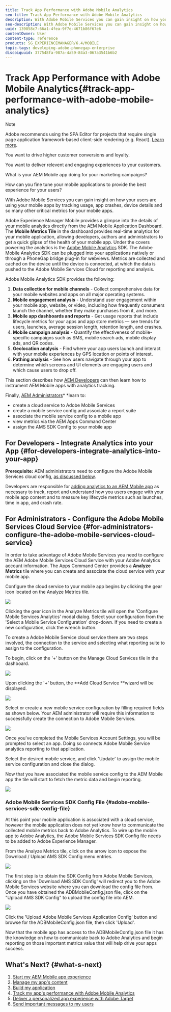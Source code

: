 ```yaml
---
title: Track App Performance with Adobe Mobile Analytics
seo-title: Track App Performance with Adobe Mobile Analytics
description: With Adobe Mobile Services you can gain insight on how your users are using your mobile apps by tracking usage, app crashes, device details and so many other critical metrics for your mobile apps. Follow this page to learn more.
seo-description: With Adobe Mobile Services you can gain insight on how your users are using your mobile apps by tracking usage, app crashes, device details and so many other critical metrics for your mobile apps. Follow this page to learn more.
uuid: 139858c7-66a1-4fea-9f7e-4671b86f67e6
contentOwner: User
content-type: reference
products: SG_EXPERIENCEMANAGER/6.4/MOBILE
topic-tags: developing-adobe-phonegap-enterprise
discoiquuid: 377548fa-987a-4a59-84a3-067a3541b6b2
---
```


# Track App Performance with Adobe Mobile Analytics{#track-app-performance-with-adobe-mobile-analytics}

>[!NOTE]
>
>Adobe recommends using the SPA Editor for projects that require single page application framework-based client-side rendering (e.g. React). [Learn more](/help/sites-developing/spa-overview.md).

You want to drive higher customer conversions and loyalty.

You want to deliver relevent and engaging experiences to your customers.

What is your AEM Mobile app doing for your marketing campaigns?

How can you fine tune your mobile applications to provide the best experience for your users?

With Adobe Mobile Services you can gain insight on how your users are using your mobile apps by tracking usage, app crashes, device details and so many other critical metrics for your mobile apps.

Adobe Experience Manager Mobile provides a glimpse into the details of your mobile analytics directly from the AEM Mobile Application Dashboard. The **Mobile Metrics Tile** in the dashboard provides real-time analytics for your mobile application, allowing developers, authors and administrators to get a quick glipse of the health of your mobile app. Under the covers powering the analytics is the [Adobe Mobile Analytics](https://www.adobe.com/ca/solutions/digital-analytics/mobile-web-apps-analytics.html) SDK. The Adobe Mobile Analytics SDK can be plugged into your applications natively or through a PhoneGap bridge plug-in for webviews. Metrics are collected and cached on the device until the device is connected, at which the data is pushed to the Adobe Mobile Services Cloud for reporting and analysis.

Adobe Mobile Analytics SDK provides the following:

1. **Data collection for mobile channels** - Collect comprehensive data for your mobile websites and apps on all major operating systems.
1. **Mobile engagement analysis** - Understand user engagement within your mobile app, website, or video, including how frequently consumers launch the channel, whether they make purchases from it, and more.
1. **Mobile app dashboards and reports** - Get usage reports that include lifecycle metrics for your apps and app store metrics — see trends for users, launches, average session length, retention length, and crashes.
1. **Mobile campaign analysis** - Quantify the effectiveness of mobile-specific campaigns such as SMS, mobile search ads, mobile display ads, and QR codes.
1. **Geolocation analysis** - Find where your app users launch and interact with your mobile experiences by GPS location or points of interest.
1. **Pathing analysis** - See how users navigate through your app to determine which screens and UI elements are engaging users and which cause users to drop off.

This section describes how [AEM Developers](#developers) can then learn how to instrument AEM Mobile apps with analytics tracking.

Finally, [AEM Administrators](#administrators)* *learn to:

* create a cloud service to Adobe Mobile Services
* create a mobile service config and associate a report suite
* associate the mobile service config to a mobile app
* view metrics via the AEM Apps Command Center
* assign the AMS SDK Config to your mobile app

## For Developers - Integrate Analytics into your App {#for-developers-integrate-analytics-into-your-app}

**Prerequisite:** AEM administrators need to configure the Adobe Mobile Services cloud config, [as discussed below](#amscloudserviceconfig).

Developers are responsible for [adding analytics to an AEM Mobile app](/content/docs/en/aem/6-3/develop/mobile-apps/apps/add-analytics-to-apps.md) as necessary to track, report and understand how you users engage with your mobile app content and to measure key lifecycle metrics such as launches, time in app, and crash rate.

## For Administrators - Configure the Adobe Mobile Services Cloud Service {#for-administrators-configure-the-adobe-mobile-services-cloud-service}

In order to take advantage of Adobe Mobile Services you need to configure the AEM Adobe Mobile Services Cloud Service with your Adobe Analytics account information. The Apps Command Center provides a **Analyze Metrics** tile where you can create and associate the cloud service with your mobile app.

Configure the cloud service to your mobile app begins by clicking the gear icon located on the Analyze Metrics tile.

![](assets/chlimage_1-125.png)

Clicking the gear icon in the Analyze Metrics tile will open the 'Configure Mobile Services Analytics' modal dialog. Select your configuration from the 'Select a Mobile Service Configuration' drop-down. If you need to create a new configuration, click the wrench button.

To create a Adobe Mobile Service cloud service there are two steps involved, the connection to the service and selecting what reporting suite to assign to the configuration.

To begin, click on the '+' button on the Manage Cloud Services tile in the dashboard.

![](assets/chlimage_1-126.png)

Upon clicking the '**+**' button, the **Add Cloud Service **wizard will be displayed.

![](assets/chlimage_1-127.png)

Select or create a new mobile service configuration by filling required fields as shown below. Your AEM administrator will require this information to successfully create the connection to Adobe Mobile Services.

![](assets/chlimage_1-128.png)

Once you've completed the Mobile Services Account Settings, you will be prompted to select an app. Doing so connects Adobe Mobile Service analytics reporting to that application.

Select the desired mobile service, and click 'Update' to assign the mobile service configuration and close the dialog.

Now that you have associated the mobile service config to the AEM Mobile app the tile will start to fetch the metric data and begin reporting.

![](assets/chlimage_1-129.png)

### Adobe Mobile Services SDK Config File {#adobe-mobile-services-sdk-config-file}

At this point your mobile application is associated with a cloud service, however the mobile application does not yet know how to communicate the collected mobile metrics back to Adobe Analytics. To wire up the mobile app to Adobe Analytics, the Adobe Mobile Services SDK Config file needs to be added to Adobe Experience Manager.

From the Analyze Metrics tile, click on the arrow icon to expose the Download / Upload AMS SDK Config menu entries.

![](assets/chlimage_1-130.png)

The first step is to obtain the SDK Config from Adobe Mobile Services, clicking on the 'Download AMS SDK Config' will redirect you to the Adobe Mobile Services website where you can download the config file from. Once you have obtained the ADBMobileConfig.json file, click on the "Upload AMS SDK Config" to upload the config file into AEM.

![](assets/chlimage_1-131.png)

Click the 'Upload Adobe Mobile Services Application Config' button and browse for the ADBMobileConfig.json file, then click 'Upload'.

Now that the mobile app has access to the ADBMobileConfig.json file it has the knowledge on how to communicate back to Adobe Analytics and begin reporting on those important metrics value that will help drive your apps success.

## What's Next? {#what-s-next}

1. [Start my AEM Mobile app experience](/content/docs/en/aem/6-3/develop/mobile-apps/starting-a-new-aem-mobile-app.md)
1. [Manage my app's content](/content/docs/en/aem/6-3/develop/mobile-apps/manage-my-apps-content.md)
1. [Build my application](/content/docs/en/aem/6-3/author/authoring-mobile-apps/build-app-through-adobe-phonegap-build-cloud-service.md)
1. [Track my app's performance with Adobe Mobile Analytics](/help/mobile/phonegap-intro-to-app-analytics.md)
1. [Deliver a personalized app experience with Adobe Target](/content/docs/en/aem/6-3/develop/mobile-apps/apps/aem-mobile-content-personalization.md)
1. [Send important messages to my users](/content/docs/en/aem/6-3/develop/mobile-apps/apps/push-notifications.md)